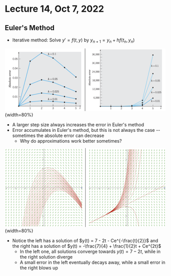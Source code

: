 # Lecture 14, Oct 7, 2022

## Euler's Method

* Iterative method: Solve $y' = f(t, y)$ by $y_{n + 1} = y_n + hf(t_n, y_n)$

![Comparison of errors in Euler's method for $y' = \frac{3}{2} - t - \frac{1}{2}$ and $y' = 4 - t + 2y$](imgs/lec14_1.png){width=80%}

* A larger step size always increases the error in Euler's method
* Error accumulates in Euler's method, but this is not always the case -- sometimes the absolute error can decrease
	* Why do approximations work better sometimes?

![Comparison of solutions for $y' = \frac{3}{2} - t - \frac{1}{2}$ and $y' = 4 - t + 2y$](imgs/lec14_2.png){width=80%}

* Notice the left has a solution of $y(t) = 7 - 2t - Ce^{-\frac{t}{2}}$ and the right has a solution of $y(t) = -\frac{7}{4} + \frac{1}{2}t + Ce^{2t}$
	* In the left one, all solutions converge towards $y(t) = 7 - 2t$, while in the right solution diverge
	* A small error in the left eventually decays away, while a small error in the right blows up

